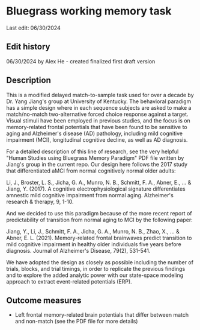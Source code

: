# Bluegrass working memory task
Last edit: 06/30/2024

## Edit history
06/30/2024 by Alex He - created finalized first draft version

## Description
This is a modified delayed match-to-sample task used for over a decade by Dr. Yang Jiang's group at University of Kentucky. The behavioral paradigm has a simple design where in each sequence subjects are asked to make a match/no-match two-alternative forced choice response against a target. Visual stimuli have been employed in previous studies, and the focus is on memory-related frontal potentials that have been found to be sensitive to aging and Alzheimer's disease (AD) pathology, including mild cognitive impairment (MCI), longitudinal cognitive decline, as well as AD diagnosis.

For a detailed description of this line of research, see the very helpful "Human Studies using Bluegrass Memory Paradigm" PDF file written by Jiang's group in the current repo. Our design here follows the 2017 study that differentiated aMCI from normal cognitively normal older adults:

Li, J., Broster, L. S., Jicha, G. A., Munro, N. B., Schmitt, F. A., Abner, E., ... & Jiang, Y. (2017). A cognitive electrophysiological signature differentiates amnestic mild cognitive impairment from normal aging. Alzheimer's research & therapy, 9, 1-10.

And we decided to use this paradigm because of the more recent report of predictability of transition from normal aging to MCI by the following paper:

Jiang, Y., Li, J., Schmitt, F. A., Jicha, G. A., Munro, N. B., Zhao, X., ... & Abner, E. L. (2021). Memory-related frontal brainwaves predict transition to mild cognitive impairment in healthy older individuals five years before diagnosis. Journal of Alzheimer's Disease, 79(2), 531-541.

We have adopted the design as closely as possible including the number of trials, blocks, and trial timings, in order to replicate the previous findings and to explore the added analytic power with our state-space modeling approach to extract event-related potentials (ERP).

## Outcome measures
- Left frontal memory-related brain potentials that differ between match and non-match (see the PDF file for more details)
